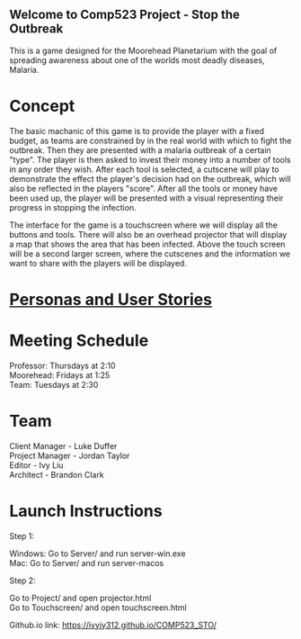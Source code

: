 ## Welcome to Comp523 Project - Stop the Outbreak
This is a game designed for the Moorehead Planetarium with the goal of spreading awareness about one of the worlds most deadly diseases, Malaria.

# Concept
The basic machanic of this game is to provide the player with a fixed budget, as teams are constrained by in the real world with which to fight the outbreak. Then they are presented with a malaria outbreak of a certain "type". The player is then asked to invest their money into a number of tools in any order they wish. After each tool is selected, a cutscene will play to demonstrate the effect the player's decision had on the outbreak, which will also be reflected in the players "score". After all the tools or money have been used up, the player will be presented with a visual representing their progress in stopping the infection.

The interface for the game is a touchscreen where we will display all the buttons and tools. There will also be an overhead projector that will display a map that shows the area that has been infected. Above the touch screen will be a second larger screen, where the cutscenes and the information we want to share with the players will be displayed.

# <a href="https://ivyjy312.github.io/COMP523_STO/personas">Personas and User Stories</a>

# Meeting Schedule
Professor: Thursdays at 2:10 <br>
Moorehead: Fridays at 1:25 <br>
Team: Tuesdays at 2:30 <br>

# Team
Client Manager  - Luke Duffer <br>
Project Manager - Jordan Taylor <br>
Editor          - Ivy Liu <br>
Architect       - Brandon Clark <br>

# Launch Instructions
Step 1:

Windows: Go to Server/ and run server-win.exe<br>
Mac: Go to Server/ and run server-macos<br>

Step 2:

Go to Project/ and open projector.html<br>
Go to Touchscreen/ and open touchscreen.html<br>

Github.io link: https://ivyjy312.github.io/COMP523_STO/
